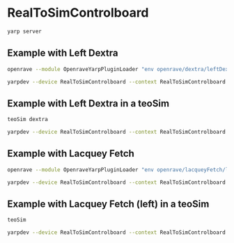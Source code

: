 # RealToSimControlboard

```bash
yarp server
```

## Example with Left Dextra
```bash
openrave --module OpenraveYarpPluginLoader "env openrave/dextra/leftDextra.robot.xml open --device controlboardwrapper2 --subdevice YarpOpenraveControlboard --robotIndex 0 --allManipulators" --viewer qtcoin --collision ode
```

```bash
yarpdev --device RealToSimControlboard --context RealToSimControlboard --from leftDextra.ini
```

## Example with Left Dextra in a teoSim
```bash
teoSim dextra
```

```bash
yarpdev --device RealToSimControlboard --context RealToSimControlboard --from leftDextra.ini --name /teoSim/leftHand --remotePrefix /teoSim/leftDextra
```

## Example with Lacquey Fetch
```bash
openrave --module OpenraveYarpPluginLoader "env openrave/lacqueyFetch/lacqueyFetch.robot.xml open --device controlboardwrapper2 --subdevice YarpOpenraveControlboard --robotIndex 0 --allManipulators" --viewer qtcoin --collision ode
```

```bash
yarpdev --device RealToSimControlboard --context RealToSimControlboard --from lacqueyFetch.ini
```

## Example with Lacquey Fetch (left) in a teoSim
```bash
teoSim
```

```bash
yarpdev --device RealToSimControlboard --context RealToSimControlboard --from lacqueyFetch.ini --name /teoSim/leftHand --remotePrefix /teoSim/leftLacqueyFetch
```
